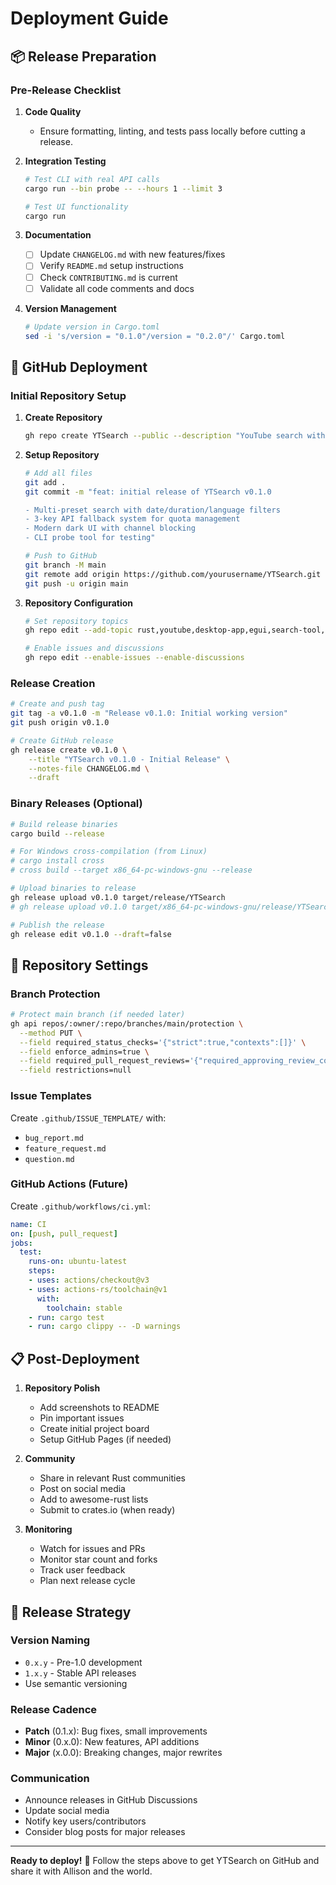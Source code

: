 # Deployment Guide

## 📦 Release Preparation

### Pre-Release Checklist

1. **Code Quality**
   - Ensure formatting, linting, and tests pass locally before cutting a release.

2. **Integration Testing**
   ```bash
   # Test CLI with real API calls
   cargo run --bin probe -- --hours 1 --limit 3
   
   # Test UI functionality
   cargo run
   ```

3. **Documentation**
   - [ ] Update `CHANGELOG.md` with new features/fixes
   - [ ] Verify `README.md` setup instructions
   - [ ] Check `CONTRIBUTING.md` is current
   - [ ] Validate all code comments and docs

4. **Version Management**
   ```bash
   # Update version in Cargo.toml
   sed -i 's/version = "0.1.0"/version = "0.2.0"/' Cargo.toml
   ```

## 🚀 GitHub Deployment

### Initial Repository Setup

1. **Create Repository**
   ```bash
   gh repo create YTSearch --public --description "YouTube search with actual filters - Rust + egui desktop app"
   ```

2. **Setup Repository**
   ```bash
   # Add all files
   git add .
   git commit -m "feat: initial release of YTSearch v0.1.0
   
   - Multi-preset search with date/duration/language filters
   - 3-key API fallback system for quota management  
   - Modern dark UI with channel blocking
   - CLI probe tool for testing"
   
   # Push to GitHub
   git branch -M main
   git remote add origin https://github.com/yourusername/YTSearch.git
   git push -u origin main
   ```

3. **Repository Configuration**
   ```bash
   # Set repository topics
   gh repo edit --add-topic rust,youtube,desktop-app,egui,search-tool,api-client
   
   # Enable issues and discussions
   gh repo edit --enable-issues --enable-discussions
   ```

### Release Creation

```bash
# Create and push tag
git tag -a v0.1.0 -m "Release v0.1.0: Initial working version"
git push origin v0.1.0

# Create GitHub release
gh release create v0.1.0 \
    --title "YTSearch v0.1.0 - Initial Release" \
    --notes-file CHANGELOG.md \
    --draft
```

### Binary Releases (Optional)

```bash
# Build release binaries
cargo build --release

# For Windows cross-compilation (from Linux)
# cargo install cross
# cross build --target x86_64-pc-windows-gnu --release

# Upload binaries to release
gh release upload v0.1.0 target/release/YTSearch
# gh release upload v0.1.0 target/x86_64-pc-windows-gnu/release/YTSearch.exe

# Publish the release
gh release edit v0.1.0 --draft=false
```

## 🔧 Repository Settings

### Branch Protection
```bash
# Protect main branch (if needed later)
gh api repos/:owner/:repo/branches/main/protection \
  --method PUT \
  --field required_status_checks='{"strict":true,"contexts":[]}' \
  --field enforce_admins=true \
  --field required_pull_request_reviews='{"required_approving_review_count":1}' \
  --field restrictions=null
```

### Issue Templates
Create `.github/ISSUE_TEMPLATE/` with:
- `bug_report.md`
- `feature_request.md`  
- `question.md`

### GitHub Actions (Future)
Create `.github/workflows/ci.yml`:
```yaml
name: CI
on: [push, pull_request]
jobs:
  test:
    runs-on: ubuntu-latest
    steps:
    - uses: actions/checkout@v3
    - uses: actions-rs/toolchain@v1
      with:
        toolchain: stable
    - run: cargo test
    - run: cargo clippy -- -D warnings
```

## 📋 Post-Deployment

1. **Repository Polish**
   - Add screenshots to README
   - Pin important issues
   - Create initial project board
   - Setup GitHub Pages (if needed)

2. **Community**
   - Share in relevant Rust communities
   - Post on social media
   - Add to awesome-rust lists
   - Submit to crates.io (when ready)

3. **Monitoring**
   - Watch for issues and PRs
   - Monitor star count and forks
   - Track user feedback
   - Plan next release cycle

## 🎯 Release Strategy

### Version Naming
- `0.x.y` - Pre-1.0 development
- `1.x.y` - Stable API releases
- Use semantic versioning

### Release Cadence
- **Patch** (0.1.x): Bug fixes, small improvements
- **Minor** (0.x.0): New features, API additions
- **Major** (x.0.0): Breaking changes, major rewrites

### Communication
- Announce releases in GitHub Discussions
- Update social media
- Notify key users/contributors
- Consider blog posts for major releases

---

**Ready to deploy!** 🚀 Follow the steps above to get YTSearch on GitHub and share it with Allison and the world.